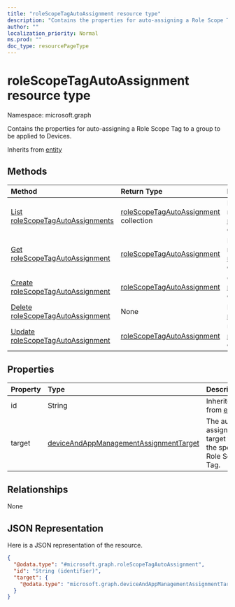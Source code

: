 ```yaml
---
title: "roleScopeTagAutoAssignment resource type"
description: "Contains the properties for auto-assigning a Role Scope Tag to a group to be applied to Devices."
author: ""
localization_priority: Normal
ms.prod: ""
doc_type: resourcePageType
---
```


# roleScopeTagAutoAssignment resource type


Namespace: microsoft.graph

Contains the properties for auto-assigning a Role Scope Tag to a group to be applied to Devices.


Inherits from [entity](../resources/entity.md)

## Methods
|Method|Return Type|Description|
|:---|:---|:---|
|[List roleScopeTagAutoAssignments](../api/rolescopetagautoassignment-list.md)|[roleScopeTagAutoAssignment](../resources/rolescopetagautoassignment.md) collection|List properties and relationships of the [roleScopeTagAutoAssignment](../resources/rolescopetagautoassignment.md) objects.|
|[Get roleScopeTagAutoAssignment](../api/rolescopetagautoassignment-get.md)|[roleScopeTagAutoAssignment](../resources/rolescopetagautoassignment.md)|Read properties and relationships of the [roleScopeTagAutoAssignment](../resources/rolescopetagautoassignment.md) object.|
|[Create roleScopeTagAutoAssignment](../api/rolescopetagautoassignment-create.md)|[roleScopeTagAutoAssignment](../resources/rolescopetagautoassignment.md)|Create a new [roleScopeTagAutoAssignment](../resources/rolescopetagautoassignment.md) object.|
|[Delete roleScopeTagAutoAssignment](../api/rolescopetagautoassignment-delete.md)|None|Deletes a [roleScopeTagAutoAssignment](../resources/rolescopetagautoassignment.md).|
|[Update roleScopeTagAutoAssignment](../api/rolescopetagautoassignment-update.md)|[roleScopeTagAutoAssignment](../resources/rolescopetagautoassignment.md)|Update the properties of a [roleScopeTagAutoAssignment](../resources/rolescopetagautoassignment.md) object.|

## Properties
|Property|Type|Description|
|:---|:---|:---|
|id|String| Inherited from [entity](../resources/entity.md)|
|target|[deviceAndAppManagementAssignmentTarget](../resources/intune-apps-deviceandappmanagementassignmenttarget.md)|The auto-assignment target for the specific Role Scope Tag.|

## Relationships
None

## JSON Representation
Here is a JSON representation of the resource.
<!-- {
  "blockType": "resource",
  "keyProperty": "id",
  "@odata.type": "microsoft.graph.roleScopeTagAutoAssignment",
  "baseType": "microsoft.graph.entity",
  "openType": false
}
-->
``` json
{
  "@odata.type": "#microsoft.graph.roleScopeTagAutoAssignment",
  "id": "String (identifier)",
  "target": {
    "@odata.type": "microsoft.graph.deviceAndAppManagementAssignmentTarget"
  }
}
```

